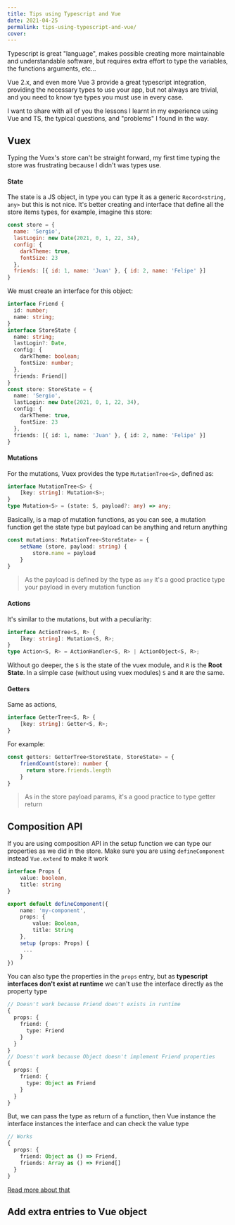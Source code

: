 ```yaml
---
title: Tips using Typescript and Vue 
date: 2021-04-25
permalink: tips-using-typescript-and-vue/
cover: 
---
```

Typescript is great "language", makes possible creating more maintainable and understandable software, but requires extra effort to type the variables, the functions arguments, etc...

Vue 2.x, and even more Vue 3 provide a great typescript integration, providing the necessary types to use your app, but not always are trivial, and you need to know tye types you must use in every case.

I want to share with all of you the lessons I learnt in my experience using Vue and TS, the typical questions, and "problems" I found in the way.

## Vuex
Typing the Vuex's store can't be straight forward, my first time typing the store was frustrating because I didn't was types use.

#### State
The state is a JS object, in type you can type it as a generic `Record<string, any>` but this is not nice. It's better creating and interface that define all the store items types, for example, imagine this store:
```js
const store = {
  name: 'Sergio',
  lastLogin: new Date(2021, 0, 1, 22, 34),
  config: {
    darkTheme: true,
    fontSize: 23
  },
  friends: [{ id: 1, name: 'Juan' }, { id: 2, name: 'Felipe' }]
}
```
We must create an interface for this object:
```ts
interface Friend {
  id: number;
  name: string;
}
interface StoreState {
  name: string;
  lastLogin?: Date,
  config: {
    darkTheme: boolean;
    fontSize: number;
  },
  friends: Friend[]
}
const store: StoreState = {
  name: 'Sergio',
  lastLogin: new Date(2021, 0, 1, 22, 34),
  config: {
    darkTheme: true,
    fontSize: 23
  },
  friends: [{ id: 1, name: 'Juan' }, { id: 2, name: 'Felipe' }]
}
```

#### Mutations
For the mutations, Vuex provides the type `MutationTree<S>`, defined as:

```ts
interface MutationTree<S> {
    [key: string]: Mutation<S>;
}
type Mutation<S> = (state: S, payload?: any) => any;
```

Basically, is a map of mutation functions, as you can see, a mutation function get the state type but payload can be anything and return anything

```ts
const mutations: MutationTree<StoreState> = {
    setName (store, payload: string) {
        store.name = payload
    }
}
```
> As the payload is defined by the type as `any` it's a good practice type your payload in every mutation function

#### Actions
It's similar to the mutations, but with a peculiarity:

```ts
interface ActionTree<S, R> {
    [key: string]: Mutation<S, R>;
}
type Action<S, R> = ActionHandler<S, R> | ActionObject<S, R>;
```

Without go deeper, the `S` is the state of the vuex module, and `R` is the **Root State**. In a simple case (without using vuex modules) `S` and `R` are the same.

#### Getters
Same as actions, 
```ts
interface GetterTree<S, R> {
    [key: string]: Getter<S, R>;
}
```

For example:
```ts
const getters: GetterTree<StoreState, StoreState> = {
    friendCount(store): number {
      return store.friends.length
    }
}
```
> As in the store payload params, it's a good practice to type getter return

## Composition API
If you are using composition API in the setup function we can type our properties as we did in the store. Make sure you are using `defineComponent` instead `Vue.extend` to make it work

```ts
interface Props {
    value: boolean,
    title: string    
}

export default defineComponent({
    name: 'my-component',
    props: {
        value: Boolean,
        title: String        
    },
    setup (props: Props) {
     ...
    }
})
```

You can also type the properties in the `props` entry, but as **typescript interfaces don't exist at runtime** we can't use the interface directly as the property type

```ts
// Doesn't work because Friend doen't exists in runtime
{
  props: {
    friend: {
      type: Friend
    }
  }
}
// Doesn't work because Object doesn't implement Friend properties
{
  props: {
    friend: {
      type: Object as Friend
    }
  }
}
```
But, we can pass the type as return of a function, then Vue instance the interface instances the interface and can check the value type

```ts
// Works
{
  props: {
    friend: Object as () => Friend,
    friends: Array as () => Friend[]
  }
}
```
[Read more about that](https://frontendsociety.com/using-a-typescript-interfaces-and-types-as-a-prop-type-in-vuejs-508ab3f83480)

## Add extra entries to Vue object



